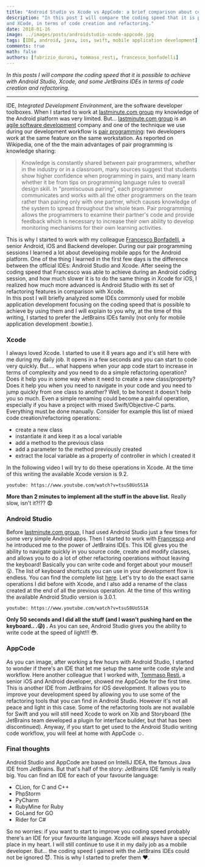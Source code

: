 ```yaml
---
title: "Android Studio vs Xcode vs AppCode: a brief comparison about coding speed"
description: "In this post I will compare the coding speed that it is possible to achieve in some JetBrains IDEs
and XCode, in terms of code creation and refactoring."
date: 2018-01-16
image: ../images/posts/androidstudio-xcode-appcode.jpg
tags: [IDE, android, java, ios, swift, mobile application development]
comments: true
math: false
authors: [fabrizio_duroni, tommaso_resti, francesco_bonfadelli]
---
```


*In this posts I will compare the coding speed that it is possible to achieve with Android Studio, Xcode, and some
JetBrains IDEs in terms of code creation and refactoring.*

---

IDE, *Integrated Development Environment*, are the software developer toolboxes. When I started to work
at [lastminute.com group](https://lmgroup.lastminute.com/ "lastminute.com group") my knowledge of the Android platform
was very limited. But... [lastminute.com group](https://lmgroup.lastminute.com/ "lastminute.com group") is
an [agile software development](https://en.wikipedia.org/wiki/Agile_software_development "agile software development")
company and one of the technique we use during our development workflow
is [pair programming](https://en.wikipedia.org/wiki/Pair_programming "pair programming"): two developers work at the
same feature on the same workstation. As reported on Wikipedia, one of the the main advantages of pair programming is
knowledge sharing:

> Knowledge is constantly shared between pair programmers, whether in the industry or in a classroom, many sources suggest that students show higher confidence when programming in pairs, and many learn whether it be from tips on programming language rules to overall design skill. In "promiscuous pairing", each programmer communicates and works with all the other programmers on the team rather than pairing only with one partner, which causes knowledge of the system to spread throughout the whole team. Pair programming allows the programmers to examine their partner's code and provide feedback which is necessary to increase their own ability to develop monitoring mechanisms for their own learning activities.

This is why I started to work with my
colleague [Francesco Bonfadelli](https://www.linkedin.com/in/fbonfadelli/ "Francesco Bonfadelli"), a senior Android, iOS
and Backend developer. During our pair programming sessions I learned a lot about developing mobile apps for the Android
platform. One of the thing I learned in the first few days is the difference between the official IDEs: Android Studio
and Xcode. After seeing the coding speed that Francesco was able to achieve during an Android coding session, and how
much slower it is to do the same things in Xcode for iOS, I realized how much more advanced is Android Studio with its
set of refactoring features in comparison with Xcode.  
In this post I will briefly analyzed some IDEs commonly used for mobile application development focusing on the coding
speed that is possible to achieve by using them and I will explain to you why, at the time of this writing, I started to
prefer the JetBrains IDEs family (not only for mobile application development :bowtie:).

### Xcode

I always loved Xcode. I started to use it 8 years ago and it's still here with me during my daily job. It opens in a few
seconds and you can start to code very quickly. But.... what happens when your app code start to increase in terms of
complexity and you need to do a simple refactoring operation? Does it help you in some way when it need to create a new
class/property? Does it help you when you need to navigate in your code and you need to jump quickly from one class to
another? Well, to be honest it doesn't help you so much. Even a simple renaming could become a painful operation,
especially if you have a project with mixed Swift/Objective-C parts. Everything must be done manually. Consider for
example this list of mixed code creation/refactoring operations:

* create a new class
* instantiate it and keep it as a local variable
* add a method to the previous class
* add a parameter to the method previously created
* extract the local variable as a property of controller in which I created it

In the following video I will try to do these operations in Xcode. At the time of this writing the available Xcode
version is 9.2.

`youtube: https://www.youtube.com/watch?v=tsuS8UoSS1A`

**More than 2 minutes to implement all the stuff in the above list.**
Really slow, isn't it?!?? :fearful:

### Android Studio

Before [lastminute.com group](https://lmgroup.lastminute.com/ "lastminute.com group"), I had used Android Studio just a
few times for some very simple Android apps. Then I started to work
with [Francesco](https://www.linkedin.com/in/fbonfadelli/ "Francesco Bonfadelli") and he introduced me to the power of
JetBrains IDEs. This IDE gives you the ability to navigate quickly in you source code, create and modify classes, and
allows you to do a lot of other refactoring operations without leaving the keyboard! Basically you can write code and
forget about your mouse!! :open_mouth:. The list of keyboard shortcuts you can use in your development flow is endless.
You can find the complete
list [here](https://developer.android.com/studio/intro/keyboard-shortcuts/ "Android studio keyboard shortcut").
Let's try to do the exact same operations I did before with Xcode, and I also add a rename of the class created at the
end of all the previous operation. At the time of this writing the available Android Studio version is 3.0.1.

`youtube: https://www.youtube.com/watch?v=tsuS8UoSS1A`

**Only 50 seconds and I did all the stuff (and I wasn't pushing hard on the keyboard.. .:stuck_out_tongue_winking_eye:)
.**
As you can see, Android Studio gives you the ability to write code at the speed of light!!! :flushed:.

### AppCode

As you can image, after working a few hours with Android Studio, I started to wonder if there's an IDE that let me setup
the same write code style and workflow. Here another colleague that I worked
with, [Tommaso Resti](https://www.linkedin.com/in/tommaso-resti-0ab5285a/ "Tommaso Resti"), a senior iOS and Android
developer, showed me AppCode for the first time. This is another IDE from JetBrains for iOS development. It allows you
to improve your development speed by allowing you to use some of the refactoring tools that you can find in Android
Studio. However it's not all peace and light in this case. Some of the refactoring tools are not available for Swift and
you will still need Xcode to work on Xib and Storyboard (the JetBrains team developed a plugin for interface builder,
but that has been discontinued). Anyway, if you start to get used to the Android Studio writing code workflow, you will
feel at home with AppCode :relaxed:.

### Final thoughts

Android Studio and AppCode are based on IntelliJ IDEA, the famous Java IDE from JetBrains. But that's half of the story:
JetBrains IDE family is really big. You can find an IDE for each of your favourite language:

* CLion, for C and C++
* PhpStorm
* PyCharm
* RubyMine for Ruby
* GoLand for GO
* Rider for C#

So no worries: if you want to start to improve you coding speed probably there's an IDE for your favourite language.
Xcode will always have a special place in my heart. I will still continue to use it in my daily job as a mobile
developer. But... the coding speed I gained with the JetBrains IDEs could not be ignored :smiling_imp:. This is why I
started to prefer them :heart:.
